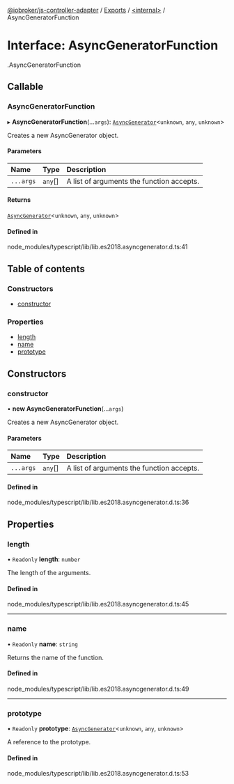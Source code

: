 [@iobroker/js-controller-adapter](../README.md) / [Exports](../modules.md) / [<internal\>](../modules/internal_.md) / AsyncGeneratorFunction

# Interface: AsyncGeneratorFunction

[<internal>](../modules/internal_.md).AsyncGeneratorFunction

## Callable

### AsyncGeneratorFunction

▸ **AsyncGeneratorFunction**(...`args`): [`AsyncGenerator`](internal_.AsyncGenerator.md)<`unknown`, `any`, `unknown`\>

Creates a new AsyncGenerator object.

#### Parameters

| Name | Type | Description |
| :------ | :------ | :------ |
| `...args` | `any`[] | A list of arguments the function accepts. |

#### Returns

[`AsyncGenerator`](internal_.AsyncGenerator.md)<`unknown`, `any`, `unknown`\>

#### Defined in

node_modules/typescript/lib/lib.es2018.asyncgenerator.d.ts:41

## Table of contents

### Constructors

- [constructor](internal_.AsyncGeneratorFunction.md#constructor)

### Properties

- [length](internal_.AsyncGeneratorFunction.md#length)
- [name](internal_.AsyncGeneratorFunction.md#name)
- [prototype](internal_.AsyncGeneratorFunction.md#prototype)

## Constructors

### constructor

• **new AsyncGeneratorFunction**(...`args`)

Creates a new AsyncGenerator object.

#### Parameters

| Name | Type | Description |
| :------ | :------ | :------ |
| `...args` | `any`[] | A list of arguments the function accepts. |

#### Defined in

node_modules/typescript/lib/lib.es2018.asyncgenerator.d.ts:36

## Properties

### length

• `Readonly` **length**: `number`

The length of the arguments.

#### Defined in

node_modules/typescript/lib/lib.es2018.asyncgenerator.d.ts:45

___

### name

• `Readonly` **name**: `string`

Returns the name of the function.

#### Defined in

node_modules/typescript/lib/lib.es2018.asyncgenerator.d.ts:49

___

### prototype

• `Readonly` **prototype**: [`AsyncGenerator`](internal_.AsyncGenerator.md)<`unknown`, `any`, `unknown`\>

A reference to the prototype.

#### Defined in

node_modules/typescript/lib/lib.es2018.asyncgenerator.d.ts:53
